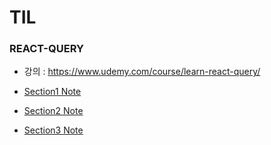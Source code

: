 # TIL

### REACT-QUERY
- 강의 : https://www.udemy.com/course/learn-react-query/

- [Section1 Note](https://github.com/potter7050/learn-react-query/blob/main/notes/Section1.md)
- [Section2 Note](https://github.com/potter7050/learn-react-query/blob/main/notes/Section2.md)
- [Section3 Note](https://github.com/potter7050/learn-react-query/blob/main/notes/Section3.md)